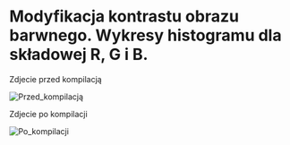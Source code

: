 # Modyfikacja kontrastu obrazu barwnego. Wykresy histogramu dla składowej R, G i B.

Zdjecie przed kompilacją

![Przed_kompilacją](https://user-images.githubusercontent.com/79860696/122641903-6044d780-d108-11eb-80ec-a6313dda0f7b.jpg)

Zdjecie po kompilacji

![Po_kompilacji](https://user-images.githubusercontent.com/79860696/122642186-72734580-d109-11eb-9369-d8a3dbb005c5.jpg)

